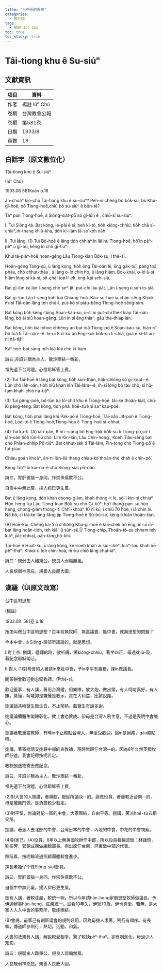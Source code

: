 ```yaml
---
title: "台中區的思想"
categories:
  - 無分類
tags:
  - 楊註 Iûⁿ Chù
toc: true
toc_sticky: true
---
```


# Tâi-tiong khu ê Su-siúⁿ

## 文獻資訊

| 項目 | 資料 |
|---|---|
| 作者 | 楊註 Iûⁿ Chù |
| 卷期 | 台灣教會公報 |
| 卷期 | 第581卷 |
| 日期 | 1933/8 |
| 頁數 | 18 |

## 白話字（原文數位化）

Tâi-tiong khu ê Su-siúⁿ

(Iûⁿ Chù)

1933.08 581Koàn p.18

án-choáⁿ kiò-chò Tâi-tiong khu ê su-siúⁿ? Peh-nî chêng bô bo̍k-su, bô Khu-gī-hoē, bô Tiong-hoē,chiū bô su-siúⁿ ê bûn-tê?

Taⁿ pún Tiong-hoē, á Siông-siat-pō͘ só͘ gī-lūn ê , chiū-sī su-siúⁿ.

I. Tuì Siòng-tè. Bat kóng, lé-pài ê sî, beh kî-tó, tio̍h kióng-chhiú, tio̍h chē sì-chiàⁿ,m̄-thang khiû-kha, tio̍h kì-liām Iâ-so͘ koh oa̍h.

II. Tuì lâng. (1) Tuì Bó-hoē ê lâng tio̍h chhiáⁿ in lâi hù Tiong-hoē, hō͘ in pêⁿ-pêⁿ ū gī-bū, kéng in chò gī-tiúⁿ.

Khui tê-piáⁿ-hoē hoan-gêng Lâu Tiong-kian Bo̍k-su, i thê-sî.

Hoân-gêng Táng-sū, ū lâng kóng, tio̍h ēng Tâi-oân lé, ēng ga̍k-tuī, pàng toā phàu, chò chhut-thâu , ū lâng o-ló chin hó, ū lâng hiâm. Bo̍k-koài, o-ló á-sī hiâm lóng sī kà-sī, si̍t-chāi toā lī-ek, eng-kai seh-siā.

Bat gī-lūn kā lán I-seng chò seⁿ-ji̍t, put-chí lāu-jia̍t. Lân I-seng ū seh to-siā.

Bat gī-lūn Lân I-seng koh toà Chiang-hoà. Kàu-sū-hoē iā chàn-sêng.Khiok m̄-sī Tâi-oân lâng teh chú-ì, put-kò sī piáu-bêng Tiong-hoē sêng-sim.

Bat kóng tio̍h kèng-tiōng Soan-kàu-su, ū-sî in put-chí thé-thiap Tâi-oân lâng, bô ài siū hoan-gêng. Lūn in sī ēng thiàⁿ, gâu thé-thiap lán.

Bat kóng, tio̍h kià-phoe chhéng-an bat toà Tiong-pō͘ ê Soan-kàu-su, hiān-sî bô toà tī Tâi-oân--ê. In-uī 8 nî kú bô Eng-kok bo̍k-su tī-chia, goá ē kì-tit án-ni nā-tiāⁿ.

Káⁿ boē-bat sàng mi̍h kià khì chò kì-liām.

詩曰,非諂非驕為主人。散沙團結一番新。

祖先遺下台灣禮。心信耶穌答上賓。

(2) Tuì Tāi-hoē ê lâng bat kóng, tio̍h sūn-thàn, ho̍k-chiông só͘ gī-koat--ê. Lūn chò ia̍h-oân, tio̍h niū khah kīn Tâi-lâm--ê, m̄-sī lóng bô tàu chò, sī hū-tam khah-chió nā-tiāⁿ.

(3) Tuì pêng-poè, bô-lūn tuì tó-chi̍t khu ê Tiong-hoē, tāi-ke thoân-kiat, chū-iû pêng-téng. Bat kóng, tio̍h phài hoē-sù khì saⁿ kau-poê.

Bat kóng, tio̍h phài lâng khì Pak-pō͘ ê Tiong-hoē, Tâi-oân Ji̍t-pún ê Tiong-hoē, Loē-tē ê Tiong-hoē,Tiong-hoa ê Tiong-hoē sī-chhat.

(4) Tuì ka-tī. (A) ia̍h-oân, 8 nî í-siōng bô Eng-kok bo̍k-su tī Tiong-pō͘,só͘-í ia̍h-oân tio̍h lûn-liû chò: Lîm Kín-sīn, Lâu Chín-hong , Koeh Tiâu-sêng bat chò Phian-chhip Pō͘-tiúⁿ. Bat chhut-se̍k tī Tâi-lâm, Pîn-tong chò Tiong-pō͘ ê tāi-piáu.

Chiàu goán khoàⁿ, án-ni lûn-liû thang chiàu-kò͘ thoân-thé khah ē chìn-pō͘.

Kéng Tiúⁿ-ló kuí-nā-ê chò Siông-siat pō͘-oân.

詩曰，胃肝首腦一身同。作崇侏儒歎不公。

自信中中無此輩。揚人抑巳更生風。

Bat ū lâng kóng, tio̍h khah chong-giâm, khah thóng-it lè, só͘-í kin-nî chhiáⁿ Hùn-heng-ka Lâu Tiong-kian Bo̍k-su chò Gī-tiúⁿ, hō͘ i thang pān-sū hùn-heng, chong-giâm thóng-it. Chhì-khoàⁿ 10 nî kú, i chiū 70 hoè, i iā chin ài. Nā bô, sī tāi-ke lâng-lâng ji̍p Tiong-hoē ê Sū-bú-só͘, kèng-khiân thoân-kiat.

(B) Hoē-kui. Chêng ka-tī ū chhòng Khu-gī-hoē ê kui-chek hó ēng, in-uī m̄-bat lâng hoān-tio̍h, teh kiâⁿ ū sūn-sū.Ū Tióng-chip, Thoân-tō-su chham teh kiâⁿ, jia̍t-chhiat, oa̍h-tāng,hô-khì.

Tāi-hoē ê Hoat-kui ū lâng kóng, ké-soeh khah ài sio-chèⁿ, kiaⁿ-liáu khah bē pêⁿ-tháⁿ. Khiok ū teh chìn-hoà, m̄-kú chió lâng chai-iáⁿ.

詩曰：規弱由人難秉公。規良人弱煽無風。

人良規弱神恩庇。規善人良慶大圖。

## 漢羅（Ùi原文改寫）

台中區的思想

(楊註)

1933.08  581卷 p.18

按怎叫做台中區的思想？百年前無牧師、無區議會、無中會，就無思想的問題？

今本中會，á Siông-設部所議論的，就是思想。

I.對上帝. 捌講，禮拜的時，欲祈禱，著kióng-chhiú，著坐四正，毋通khiû-跤，著紀念耶穌閣活。

II.對人.(1)對母會的人著請in來赴中會，予in平平有義務，揀in做議長。

開茶餅會歡迎劉忠堅牧師，伊thê-sî。

歡迎董事，有人講，著用台灣禮，用樂隊，放大炮，做出頭，有人呵咾真好，有人嫌。莫怪，呵咾抑是嫌攏是教示，實在大利益，應該說謝。

捌議論共咱醫生做生日，不止鬧熱。藍醫生有說多謝。

捌議論蘭醫生閣蹛彰化。教士會也贊成。卻毋是台灣人咧主意，不過是表明中會誠心。

捌講著敬重宣教師，有時in不止體貼台灣人，無愛受歡迎。論in是用疼，gâu體貼咱。

捌講，著寄批請安捌蹛中部的宣教師，現時無蹛佇台灣--的。因為8年久無英國牧師佇遮，我會記得按呢若定。

敢袂捌送物寄去做記念。

詩曰，非諂非驕為主人。散沙團結一番新。

祖先遺下台灣禮。心信耶穌答上賓。

(2)對大會的人捌講，著順趁，服從所議決--的。論做役員，著量較近台南--的，毋是攏無鬥做，是負擔較少若定。

(3)對平輩，無論對佗一區的中會，大家團結，自由平等。捌講，著派hoē-sù去相交陪。

捌講，著派人去北部的中會，台灣日本的中會，內地的中會，中花的中會視察。

(4)對家己。(A)役員，8年以上無英國牧師佇中部，所以役員著輪流做：林謹慎，劉振芳，郭朝成捌做編輯部長。捌出席佇台南，屏東做中部的代表。

照阮看，按呢輪流通照顧團體較會進步。

揀長老幾仔个做Siông-siat部員。

詩曰，胃肝首腦一身同。作崇侏儒歎不公。

自信中中無此輩。揚人抑巳更生風。

捌有人講，著較莊嚴，較統一咧，所以今年請hūn-heng家劉忠堅牧師做議長，予伊通辦事hūn-heng，莊嚴統一。試看10年久，伊就70歲，伊也真愛。若無，是大家人人入中會的事務所，敬虔團結。

(B)會規。前家己有創區議會的規則好用，因為毋捌人患著，咧行有順序。有長執，傳道師參咧行，熱切，活動，和氣。

大會的法規有人講，解說較愛相爭，驚了較袂pêⁿ-tháⁿ。卻有咧進化，毋過少人知影。

詩曰：規弱由人難秉公。規良人弱煽無風。

人良規弱神恩庇。規善人良慶大圖。
